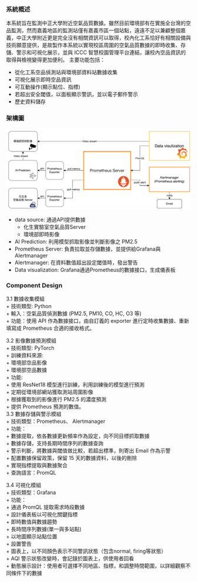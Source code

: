 ### 系統概述
本系統旨在監測中正大學附近空氣品質數據。雖然目前環境部有在實施全台灣的空品監測，然而嘉義地區的監測站僅有嘉義市區一個站點，遠遠不足以兼顧整個嘉義，中正大學附近更是完全沒有相關資訊可以取得，校內化工系恰好有相關設備與技術願意提供，是故製作本系統以實現校區周圍的空氣品質數據的即時收集、存儲、警示和可視化展示，並與 ICCC 智慧校園管理平台連結，讓校內空品資訊的取得與檢視變得更加便利。
	主要功能包括：
+ 從化工系空品偵測站與環境部資料站數據收集
+ 可視化展示即時空品資訊
+ 可互動操作(顯示點位、指標)
+ 若超出安全閾值，以面板顯示警訊，並以電子郵件警示 
+ 歷史資料儲存

### 架構圖
![](https://raw.githubusercontent.com/HutakiHare/IIS_intern/main/%E8%9E%A2%E5%B9%95%E6%93%B7%E5%8F%96%E7%95%AB%E9%9D%A2%202025-01-10%20142402.png)  
+ data source: 通過API提供數據  
    + 化生實驗室空氣品質Server  
    + 環境部即時影像  
+ AI Prediction: 利用模型抓取影像並判斷影像之 PM2.5  
+ Prometheus Server: 負責拉取並存儲數據，並提供給Grafana與 Alertmanager  
+ Alertmanager: 在資料數值超出設定閾值時，發出警告  
+ Data visualization: Grafana通過Prometheus的數據接口，生成儀表板  

### Component Design
3.1 數據收集模組  
    + 技術類型: Python  
    + 輸入：空氣品質偵測數據 (PM2.5, PM10, CO, HC, O3 等)  
    + 功能：使用 API 作為數據接口，由自訂義的 exporter 進行定時收集數據、重新填寫成 Prometheus 合適的接收格式。
  
3.2 影像數據預測模組  
    + 技術類型: PyTorch  
    + 訓練資料來源:  
        + 環境部空品影像  
        + 環境部空品數據  
    + 功能:  
        + 使用 ResNet18 模型進行訓練，利用訓練後的模型進行預測  
        + 定期從環境部網站獲取測站周圍影像  
        + 根據獲取到的影像進行 PM2.5 的濃度預測  
        + 提供 Prometheus 預測的數值。  
3.3 數據存儲與警示模組  
    + 技術類型：Prometheus、 Alertmanager  
    + 功能：  
        + 數據提取，依各數據更新頻率作為設定，向不同目標抓取數據  
        + 數據存儲，支持長期時間序列的數據查詢  
        + 警示判斷，將數據與閾值做比較，若超出標準，則寄出 Email 作為示警  
        + 配置數據保留政策，保留 15 天的數據資料，以後的刪除  
        + 實現指標提取與數據聚合  
    + 查詢語言：PromQL  

3.4 可視化模組  
    + 技術類型：Grafana  
    + 功能：  
        + 通過 PromQL 提取需求時段數據  
        + 設計儀表板以可視化關鍵指標  
        + 即時數值與數據趨勢  
        + 長時間序列數據(單一與多站點)  
        + 以地圖顯示站點位置  
    + 設置警告  
        + 圖表上，以不同顏色表示不同警訊狀態（包含normal, firing等狀態）  
        + AQI 警示狀態改變時，會記錄於圖表上，供使用者回看  
    + 動態展示設計：使用者可選擇不同地區、指標，和調整時間範圍，以詳細觀察不同條件下的數據  

